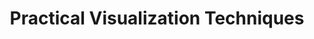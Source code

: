 ---
layout: slideshow
title: Practical Visualization Techniques
slides:

    - content: | 
        ## Practical Visualization Techniques

    - content: |

        ## Principles of Visualization (From Tufte)

        * Show the data "truthfully", don't distort it
        * Allow the viewer to understand the most ideas in the shortest time
        * Encourage the viewer to thinking about the form or substance of the data, not the method of display
        * Reveal the structure in the data at a variety of scales
        * Serve a clear purpose within the text or wherever it is displayed
        * Be integrated with other descriptions of the data
        {:.fragment}

      notes: |
        These principles are not absolute, but in general are a good guide to what you should and shouldn't do. They are fairly self explanatory, but here are some notes none the less

        Visualization are made with a message in mind, but that message should be a fair representation of what's in the data, not a distortion or exaggeration of anything present.

        When we are creating a visualization we want the viewing to get the message or idea being displayed quickly as well as conveying a depth of information at the same time. There is generally a trade off between speed of information retrieved by the viewer and the level of information shown.

        The particular method of visualization chosen should be almost transparent to the data, when we look at visualization we are drawn to features of the data, not the method used to display it. 

        [SOMETHING ABOUT SCALE]

        With regard to the last two points, a visualization should be part of whatever piece of media it is displayed in. If it is not stand alone piece, it should be part of and integrate with whatever it's in. It should be clear from a glance what it's prupose is and what it's being used for.

    - content: |
        [Napoleon's March](https://en.wikipedia.org/wiki/Charles_Joseph_Minard#/media/File:Minard.png)
    - content: |
        [Napoleon's March (Translated)](https://upload.wikimedia.org/wikipedia/commons/5/5d/Minard_map_of_napoleon.png)
      notes: |
        Forces visual comparisons (the upper lighter band showing the large army going to Moscow vs. the narrow dark band showing the small army returning).
        Shows causality (the temperature chart at the bottom).
        Captures multivariate complexity (size of army, location, direction, temperature, and time).
        Integrates text and graphic into a coherent whole.
        Illustrate high quality content (complete and accurate data, presented to support Minard’s  argument against war).
        Place comparisons adjacent to each other, not sequentially (people forget if they have to go from page to page ).
        Use the smallest effective differences (i.e., avoid bold colors, heavy lines, distracting labels and scales).

    - content: |
        ## Narrative
        notes: |
          Minards chart has an excellent sense of narrative. People often talk about telling a story when creating graphics and visualizations. There is no need to follow this dogmatically but it can help clarify what you are trying to achieve. 
          Guide. Highlight. Interpret.

    - content: |
        ## Avoid Chart Junk
        ![alt text](http://1.bp.blogspot.com/-QZRaqE5OK1E/Tyl3KDwofOI/AAAAAAAAAWY/0yyupJsyER8/s1600/F1001E_A_large.gif)
      notes: |

        Hopefully it is clear what chart junk is by looking at this graphic. Chart junk has been a bit of a contentious term; a safe definition is that it's an embellishment that doesn't add anything to the graphic.

        You could argue that this graphic is visually striking, but the embellishments they have used, over lapping pie graphics and the arrangement of pie graphs across the space of the image, don't add to our understanding of the image, they take away from it. 

        This is a bit of an oversimplification. Its okay to make a graphic "junkier" if you feel it needs to be more striking or memorable. It is a trade off.
    - content: |

        ## Avoid distortion


    - content: |

        ## Encoding with size

        Graphic dimension <= Data dimension
        ![Don't do this](images/purchasing_power.png)


    - content: |
        ## Avoid overplotting



      notes: |
        When we are creating graphs such as scatter and line graphs, we can end up having data that occupies the same space in the chart because the data points are close or identical in value. If our data set is quite large or doest vary much we can end up plotting blobs of indistinguishable data. 

        If we want to continue plotting all the data points we have a few options.

        * Reduce marker size
        * Change marker shape
        * Marker transparency
        * Jitter

        The other options is to change the number of data points we are plotting. We could do this in a number of ways. We can combine or aggregate the data in some way, using the mean or median for example.

        We could break up the data into sub plots using small multiples (see next slide)

        Or, potentially you could statistically sample the data and plot the sample.




    - content: |

        ## Small multiples 
        ![Small multiples](http://danmaclean.github.io/content/images/2015/07/small_multiples.png)      

    - content: |

        ## Small multiples
        ![alt text](https://en.wikipedia.org/wiki/Small_multiple#/media/File:The_Horse_in_Motion.jpg)

        Small multiples is a very simple but powerful technique. With small multiples we are taking a data set, and splitting up/disaggregating it by categories we are interested in. 

        In the example shown we have a [] graph, but we are not limited to using only the standard suite of graphs. Small multiples can be used with all varieties of techniques, social network visualizations, maps, whatever. 

        WHen using small multiples, you need to be conscious that each individual graph isn't overtly complicated. Comparisons between each graph become quite difficult otherwise. 

    - content: |
        ## Layering and separating
        ![A simple example of layering](images/stravinsky.png)


    
    - content: |
        ## The F pattern
        [The F pattern](https://media.nngroup.com/media/editor/alertbox/f_reading_pattern_eyetracking.jpg)
        notes: |
        When we read formatted text (Headings, paragraphs etc) we read it in a F pattern (if we read left to right otherwise it is the reverse. Pictured is a website with a heat map of where users look on the website, from tracking their eyes. The areas most frequently looked at follow a F pattern. This is now a very common pattern for how content is arranged in websites.

        If you have information arranged on the page that want to reader to focus on, you need a way of drawing readers attention to it 

        



    - content: |

        ## Iterate



      notes: |
        You are probably not going to get it right the first time. Creating your figures using script in R/Python etc makes iteration very easy. Changing the various graphical elements of a figure is very quick, and unlike say excel easily revertible, its just code. 

        What makes sense to you wont necessarily make sense to others. Just as you have others read over your work to check that the text flows and is free of errors, the same should be done for graphics you create. Validate your design decisions, particularly on more complex graphics. 

        

        

    - content: |
        ## Aesthetics

      notes: |
        Don't be afraid of spending time to make your graphics look nice beyond the point of a serviceable level of attractiveness. Graphics are not just something you throw into a report and then forget about them. 

         Going beyond this point inst [something], Make graphics that people want to look at. 

    - content: |
        ## Consistency
        notes: |
        Having effective, individual, graphics is great but they can lose their effectiveness a whole if there is no consistency in design from graphic to graphic. 

        We don't want the view to want to have to re learn encodings when viewing different graphic. Consistency will encourage familiarity. Remember that we are primed to notice differences. We want the view to notice differences in the data, not the medium. 

        Stick to your "Style Guide".


    - content: |
        ## Using space effectively

        notes: |
          Bank to 45 degrees - maximize disrimability. Broad heuristic. Get correct aspect ratio from this. Obviously you may have to make concessions for where graphic will end up based on formatting. 
          Transform data - log etc. Depending on data being displayed. Avoid scale breaks



    - content: |

        ## Tables

        + If you can effectively convey information with a graph, use a graph

        + Tables still have a place, most often as a reference


    - content: |

        ## General rules for using tables
        * Several smaller tables are better than one large table
        * Structure the table for how your audience will use the data
        * Arrange rows and columns by some sort of context - size, name etc

    - content: | 
        ## Use an Anchor figure
        Hilight the principle data points you want compared to the rest of the data
        ![alt text](http://stats.blogoverflow.com/files/2012/02/table_Feinberg.png)

    - content: | 
        ## Colour lines
        Improves readability remarkably, especially for larger tables
        ![alt text](http://media.24ways.org/2007/07/illi_7.gif)


    - content: | 
        ## Combine Tables and Graphs
        Show trends/patterns in data as well as exact values
        ![alt text](http://www.perceptualedge.com/images/example2improvedsolution.GIF)


    - content: |
        ## Sparklines   
        Show shape and variation of data 
        ![alt text](http://i.stack.imgur.com/C463D.png)

    - content: |
        ## Visualizing high dimensional/ complex data    

        ![alt text](https://c1.staticflickr.com/7/6142/5920564485_d34dbc2549_b.jpg)


    - content: |
        ## Visualizing high dimensional/ complex data  
        ![alt text](https://archinate.files.wordpress.com/2015/05/edu-workshop-tableaupublic-datadriven1.png)

    - content: |
        ## Explore your options, there is a whole [zoo](http://queue.acm.org/detail.cfm?id=1805128) of choices out there
        There might not be an established solution yet  ¯\\_(ツ)_/¯ so be creative
      notes: |
        http://www.visual-literacy.org/periodic_table/periodic_table.html#


---